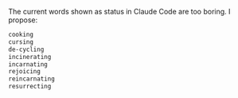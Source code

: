 The current words shown as status in Claude Code are too boring.
I propose:

```txt
cooking
cursing
de-cycling
incinerating
incarnating
rejoicing
reincarnating
resurrecting
```
